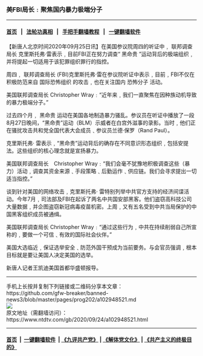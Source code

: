 ### 美FBI局长﹕聚焦国内暴力极端分子
------------------------

#### [首页](https://github.com/gfw-breaker/banned-news3/blob/master/README.md) &nbsp;&nbsp;|&nbsp;&nbsp; [法轮功真相](https://github.com/begood0513/basic/blob/master/README.md)  &nbsp;&nbsp;|&nbsp;&nbsp; [手把手翻墙教程](https://github.com/gfw-breaker/guides/wiki)  &nbsp;&nbsp;|&nbsp;&nbsp; [一键翻墙软件](https://github.com/gfw-breaker/nogfw/blob/master/README.md)  



<div><div class="post_content" itemprop="articleBody">
 <p>
  【新唐人北京时间2020年09月25日讯】在美国参议院周四的听证中﹐
  <ok href="https://www.ntdtv.com/gb/联邦调查局长.htm">
   联邦调查局长
  </ok>
  克里斯托弗‧雷表示﹐目前FBI正在努力调查“
  <ok href="https://www.ntdtv.com/gb/黑命贵.htm">
   黑命贵
  </ok>
  ”运动背后的极端组织﹐并将提起一切适用于该犯罪组织罪行的指控。
 </p>
 <p>
  周四﹐
  <ok href="https://www.ntdtv.com/gb/联邦调查局长.htm">
   联邦调查局长
  </ok>
  (FBI)克里斯托弗‧雷在参议院听证中表示﹐目前﹐FBI不仅在积极防范来自
  <ok href="https://www.ntdtv.com/gb/国际恐怖组织.htm">
   国际恐怖组织
  </ok>
  的攻击﹐也在关注国内
  <ok href="https://www.ntdtv.com/gb/恐怖分子.htm">
   恐怖分子
  </ok>
  活动。
 </p>
 <p>
  美国联邦调查局长 Christopher Wray﹕“近年来﹐我们一直聚焦在因种族动机导致的暴力极端分子。”
 </p>
 <p>
  过去四个月﹐
  <ok href="https://www.ntdtv.com/gb/黑命贵.htm">
   黑命贵
  </ok>
  运动在美国各地制造暴力骚乱。参议员在听证中播放了一段8月27日晚间，“黑命贵”运动（BLM）示威者在白宫外滋事的录影。当时﹐他们正在骚扰攻击共和党全国代表大会成员﹑参议员兰德‧保罗（Rand Paul）。
 </p>
 <p>
  克里斯托弗‧ 雷表示﹐“黑命贵”运动背后的确存在不同意识形态组织﹐包括安提法。这些组织的核心理念就是宣扬暴力。
 </p>
 <p>
  美国联邦调查局长　Christopher Wray﹕“我们会毫不犹豫地积极调查这些（暴力）活动﹐调查其资金来源﹑手段策略﹑后勤运作﹑供应链。我们会寻求提出一切适当指控。”
 </p>
 <p>
  谈到针对美国的网络攻击﹐克里斯托弗‧ 雷特别列举中共官方支持的经济间谍活动。今年7月﹐司法部及FBI在起诉了两名中共国安部黑客。他们盗窃高科技公司大量数据﹐并企图盗窃新冠病毒疫苗机密。上周﹐又有五名受到中共当局保护的中国黑客组织成员被通缉。
 </p>
 <p>
  美国联邦调查局长 Christopher Wray﹕“通过这些行为﹐中共在持续削弱自己所宣称的﹐要做一个可信﹑有效的国际社会伙伴。”
 </p>
 <p>
  美国大选临近﹐保证选举安全﹑防范外国干预成为当前要务。与会官员强调﹐根本目标就是要让美国人决定美国的选举。
 </p>
 <p>
  新唐人记者王凯迪美国首都华盛顿报导。
 </p>
 <div class="single_ad">
 </div>
</div>
</div>
<hr/>
手机上长按并复制下列链接或二维码分享本文章：<br/>
https://github.com/gfw-breaker/banned-news3/blob/master/pages/prog202/a102948521.md <br/>
<a href='https://github.com/gfw-breaker/banned-news3/blob/master/pages/prog202/a102948521.md'><img src='https://github.com/gfw-breaker/banned-news3/blob/master/pages/prog202/a102948521.md.png'/></a> <br/>
原文地址（需翻墙访问）：https://www.ntdtv.com/gb/2020/09/24/a102948521.html


------------------------
#### [首页](https://github.com/gfw-breaker/banned-news3/blob/master/README.md) &nbsp;|&nbsp; [一键翻墙软件](https://github.com/gfw-breaker/nogfw/blob/master/README.md) &nbsp;| [《九评共产党》](https://github.com/gfw-breaker/9ping.md/blob/master/README.md#九评之一评共产党是什么) | [《解体党文化》](https://github.com/gfw-breaker/jtdwh.md/blob/master/README.md) | [《共产主义的终极目的》](https://github.com/gfw-breaker/gczydzjmd.md/blob/master/README.md)


<img src='http://gfw-breaker.win/banned-news3/pages/prog202/a102948521.md' width='0px' height='0px'/>